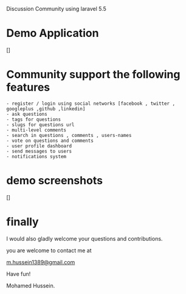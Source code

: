 Discussion Community using laravel 5.5 

Demo Application
================
[]

Community support the following features
========================================
	- register / login using social networks [facebook , twitter , googleplus ,github ,linkedin]
	- ask questions 
	- tags for questions 
	- slugs for questions url
	- multi-level comments
	- search in questions , comments , users-names
	- vote on questions and comments
	- user profile dashboard 
	- send messages to users 
	- notifications system 

demo screenshots
================
[]

finally
=======	
I would also gladly welcome your questions and contributions.

you are welcome to contact me at

m.hussein1389@gmail.com

Have fun!

Mohamed Hussein.		